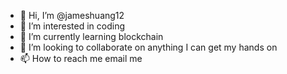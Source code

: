 - 👋 Hi, I’m @jameshuang12
- 👀 I’m interested in coding
- 🌱 I’m currently learning blockchain
- 💞️ I’m looking to collaborate on anything I can get my hands on
- 📫 How to reach me email me

<!---
jameshuang12/jameshuang12 is a ✨ special ✨ repository because its `README.md` (this file) appears on your GitHub profile.
You can click the Preview link to take a look at your changes.
--->
